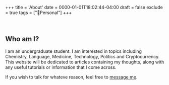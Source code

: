 +++
title = 'About'
date = 0000-01-01T18:02:44-04:00
draft = false
exclude = true
tags = ["🧑Personal"]
+++

ㅤ
## Who am I?

I am an undergraduate student. I am interested in topics including Chemistry, Language, Medicine, Technology, Politics and Cryptocurrency. This website will be dedicated to articles containing my thoughts, along with any useful tutorials or information that I come across.

If you wish to talk for whateve reason, feel free to [message me](/contact).
